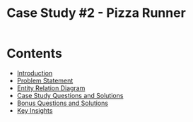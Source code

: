 # Case Study #2 - Pizza Runner

<div align="left">
  <img scr="SQL_Challenge_pic_2.png" width="50%">
</div>

# Contents

* [Introduction](#Introduction)
* [Problem Statement](#Problem-Statement)
* [Entity Relation Diagram](#Entity-Relationship-Diagram)
* [Case Study Questions and Solutions](#Case-Study-Questions-and-Solutions)
* [Bonus Questions and Solutions](URL)
* [Key Insights](URL)

